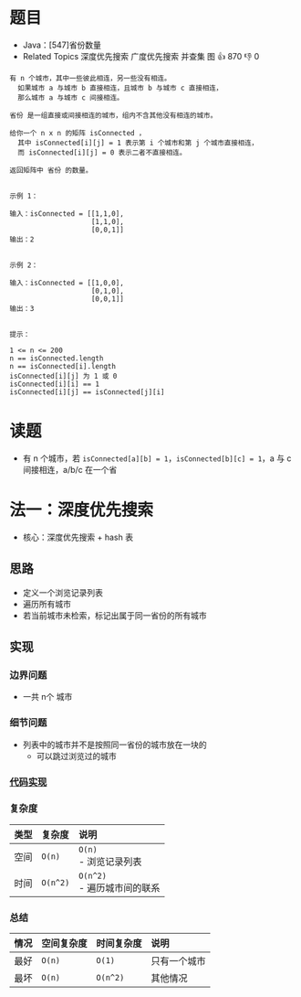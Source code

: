 # 题目

- Java：[547]省份数量
- Related Topics 深度优先搜索 广度优先搜索 并查集 图 👍 870 👎 0

```text
有 n 个城市，其中一些彼此相连，另一些没有相连。
  如果城市 a 与城市 b 直接相连，且城市 b 与城市 c 直接相连，
  那么城市 a 与城市 c 间接相连。 

省份 是一组直接或间接相连的城市，组内不含其他没有相连的城市。 

给你一个 n x n 的矩阵 isConnected ，
  其中 isConnected[i][j] = 1 表示第 i 个城市和第 j 个城市直接相连，
  而 isConnected[i][j] = 0 表示二者不直接相连。 

返回矩阵中 省份 的数量。 


示例 1： 

输入：isConnected = [[1,1,0],
                    [1,1,0],
                    [0,0,1]]
输出：2


示例 2： 

输入：isConnected = [[1,0,0],
                    [0,1,0],
                    [0,0,1]]
输出：3


提示： 

1 <= n <= 200 
n == isConnected.length 
n == isConnected[i].length 
isConnected[i][j] 为 1 或 0 
isConnected[i][i] == 1 
isConnected[i][j] == isConnected[j][i] 
```

# 读题

- 有 n 个城市，若 `isConnected[a][b] = 1`，`isConnected[b][c] = 1`，a 与 c 间接相连，a/b/c 在一个省

# 法一：深度优先搜索

- 核心：深度优先搜索 + hash 表

## 思路

- 定义一个浏览记录列表
- 遍历所有城市
- 若当前城市未检索，标记出属于同一省份的所有城市

## 实现

### 边界问题

- 一共 n个 城市

### 细节问题

- 列表中的城市并不是按照同一省份的城市放在一块的
  - 可以跳过浏览过的城市

### [代码实现](Demo01.java)

### 复杂度

类型 | 复杂度 | 说明
:--- |:--- |:---
空间 | `O(n)` | `O(n)` </br> - 浏览记录列表
时间 | `O(n^2)` | `O(n^2)` </br> - 遍历城市间的联系

### 总结

情况 | 空间复杂度 | 时间复杂度 | 说明
:--- |:--- |:--- |:---
最好 | `O(n)` | `O(1)` | 只有一个城市
最坏 | `O(n)` | `O(n^2)` | 其他情况
